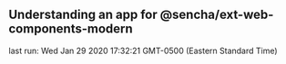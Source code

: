 ## Understanding an app for @sencha/ext-web-components-modern

last run: Wed Jan 29 2020 17:32:21 GMT-0500 (Eastern Standard Time)

